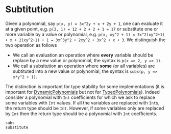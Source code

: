 # Subtitution

Given a polynomial, say ``p(x, y) = 3x^2y + x + 2y + 1``, one can evaluate it at a given point, e.g. ``p(2, 1) = 12 + 2 + 2 + 1 = 17`` or substitute one or more variable by a value or polynomial, e.g. ``p(x, xy^2 + 1) = 3x^2(xy^2+1) + x + 2(xy^2+1) + 1 = 3x^3y^2 + 2xy^2 + 3x^2 + x + 3``.
We distinguish the two operation as follows

* We call an evaluation an operation where **every** variable should be replace by a new value or polynomial, the syntax is `p(x => 2, y => 1)`.
* We call a subsitution an operation where **some** (or all variables) are subtituted into a new value or polynomial, the syntax is `subs(p, y => x*y^2 + 1)`.

The distinction is important for type stability for some implementations (it is important for [DynamicPolynomials](https://github.com/blegat/DynamicPolynomials.jl) but not for [TypedPolynomials](https://github.com/rdeits/TypedPolynomials.jl)).
Indeed consider a polynomial with `Int` coefficients for which we ask to replace some variables with `Int` values. If all the variables are replaced with `Int`s, the return type should be `Int`.
However, if some variables only are replaced by `Int` then the return type should be a polynomial with `Int` coefficients.

```@docs
subs
substitute
```
